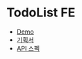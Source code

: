 
# TodoList FE

- [Demo](https://landvibe-todolist.herokuapp.com/)
- [기획서](https://docs.google.com/presentation/d/1tfC9ateAlzdIdDNaZpfPe2CpeC3ks4nn1Vv5ecdr1c4/edit#slide=id.g52fd51b95e_0_451)
- [API 스펙](https://docs.google.com/document/d/18hPE1bP4o4xP9xIAbHOL5-baelotFG9_zz8uJUPPVzw/edit)

